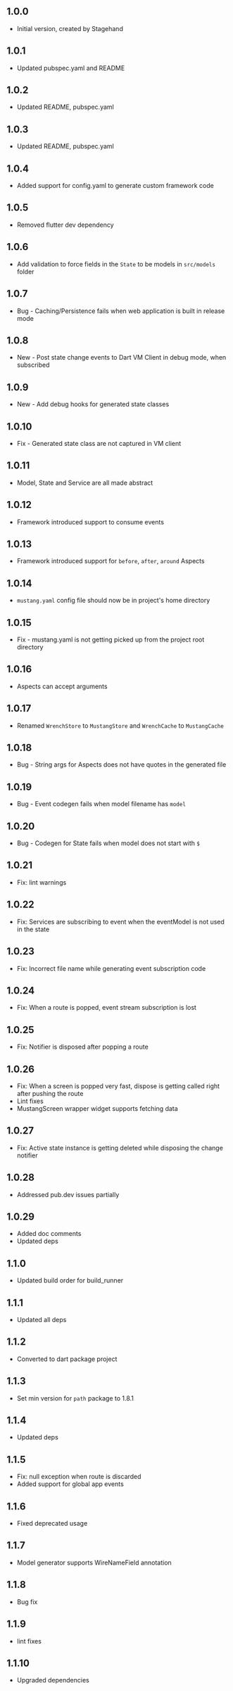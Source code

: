 ## 1.0.0

- Initial version, created by Stagehand

## 1.0.1

- Updated pubspec.yaml and README

## 1.0.2

- Updated README, pubspec.yaml

## 1.0.3

- Updated README, pubspec.yaml

## 1.0.4

- Added support for config.yaml to generate custom framework code

## 1.0.5

- Removed flutter dev dependency

## 1.0.6

- Add validation to force fields in the `State` to be models in `src/models` folder

## 1.0.7

- Bug - Caching/Persistence fails when web application is built in release mode

## 1.0.8

- New - Post state change events to Dart VM Client in debug mode, when subscribed

## 1.0.9

- New - Add debug hooks for generated state classes

## 1.0.10

- Fix - Generated state class are not captured in VM client

## 1.0.11

- Model, State and Service are all made abstract

## 1.0.12

- Framework introduced support to consume events

## 1.0.13

- Framework introduced support for `before`, `after`, `around` Aspects

## 1.0.14

- `mustang.yaml` config file should now be in project's home directory

## 1.0.15

- Fix - mustang.yaml is not getting picked up from the project root directory

## 1.0.16

- Aspects can accept arguments

## 1.0.17

- Renamed `WrenchStore` to `MustangStore` and `WrenchCache` to `MustangCache`

## 1.0.18

- Bug - String args for Aspects does not have quotes in the generated file

## 1.0.19

- Bug - Event codegen fails when model filename has `model`

## 1.0.20

- Bug - Codegen for State fails when model does not start with `$`

## 1.0.21

- Fix: lint warnings

## 1.0.22

- Fix: Services are subscribing to event when the eventModel is not used in the state

## 1.0.23

- Fix: Incorrect file name while generating event subscription code

## 1.0.24

- Fix: When a route is popped, event stream subscription is lost

## 1.0.25

- Fix: Notifier is disposed after popping a route

## 1.0.26

- Fix: When a screen is popped very fast, dispose is getting called right after pushing the route
- Lint fixes
- MustangScreen wrapper widget supports fetching data

## 1.0.27

- Fix: Active state instance is getting deleted while disposing the change notifier

## 1.0.28

- Addressed pub.dev issues partially

## 1.0.29

- Added doc comments
- Updated deps

## 1.1.0

- Updated build order for build_runner

## 1.1.1

- Updated all deps

## 1.1.2

- Converted to dart package project

## 1.1.3

- Set min version for `path` package to 1.8.1

## 1.1.4

- Updated deps

## 1.1.5

- Fix: null exception when route is discarded
- Added support for global app events

## 1.1.6

- Fixed deprecated usage

## 1.1.7

- Model generator supports WireNameField annotation

## 1.1.8

- Bug fix

## 1.1.9
- lint fixes

## 1.1.10
- Upgraded dependencies
